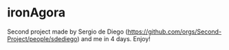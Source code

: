 # ironAgora

Second project made by Sergio de Diego (https://github.com/orgs/Second-Project/people/sdediego) and me in 4 days. Enjoy!

